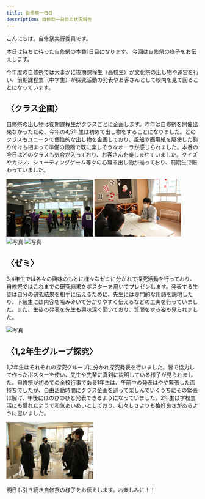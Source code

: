 ```yaml
---
title: 自修祭一日目
description: 自修祭一日目の状況報告
---
```

こんにちは。自修祭実行委員です。

本日は待ちに待った自修祭の本番1日目になります。
今回は自修祭の様子をお伝えします。

今年度の自修祭では大まかに後期課程生（高校生）が文化祭の出し物や運営を行い、前期課程生（中学生）が探究活動の発表やお客さんとして校内を見て回ることになっています。

## 〈クラス企画〉
自修祭の出し物は後期課程生がクラスごとに企画します。昨年は自修祭を開催出来なかったため、今年の4,5年生は初めて出し物をすることになりました。どのクラスもユニークで個性的な出し物を企画しており、風船や画用紙を駆使した飾り付けも相まって準備の段階で既に楽しそうなオーラが感じられました。本番の今日はどのクラスも気合が入っており、お客さんを楽しませていました。クイズやカジノ、シューティングゲーム等々の心躍る出し物が揃っており、前期生で賑わっていました。

<img src="/img/IMG_3670.JPG" width="45%" alt="写真">
<img src="/img/IMG_3709.JPG" width="45%" alt="写真">
<img src="/img/IMG_3463.JPG" width="45%" alt="写真">
<img src="/img/IMG_3467.JPG" width="45%" alt="写真">


## 〈ゼミ〉
3,4年生では各々の興味のもとに様々なゼミに分かれて探究活動を行っており、自修祭ではこれまでの研究結果をポスターを用いてプレゼンします。発表する生徒は自分の研究結果を相手に伝えるために、先生には専門的な用語を説明したり、下級生には内容を噛み砕いて分かりやすく伝えるなどの工夫を行っていました。また、生徒の発表を先生も興味深く聞いており、質問をする姿も見られました。

<img src="/img/IMG_0488.JPG" width="45%" alt="写真">


## 〈1,2年生グループ探究〉
1,2年生はそれぞれの探究グループに分かれ探究発表を行いました。皆で協力して作ったポスターを使い、先生や先輩に真剣に説明している様子が見られました。自修祭が初めての全校行事である1年生は、午前中の発表はやや緊張した面持ちでしたが、自由活動時間にクラス企画を巡って楽しんでいくうちにその緊張は解け、午後にはのびのびと発表できるようになっていました。2年生は学校生活にも慣れたようで和気あいあいとしており、初々しさよりも格好良さがあるように思いました。

<img src="/img/12年生.JPG" width="45%" alt="写真">


明日も引き続き自修祭の様子をお伝えします。お楽しみに！！
